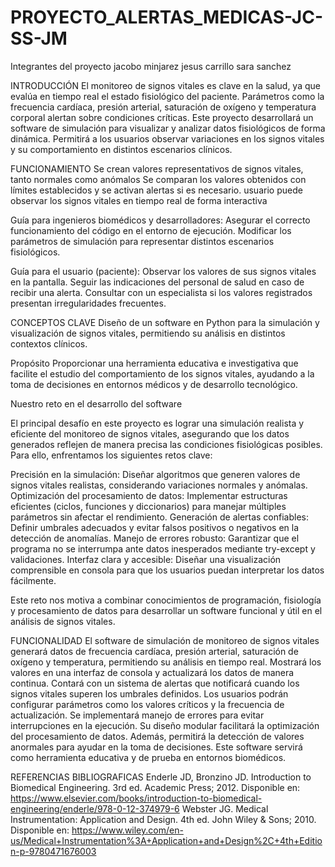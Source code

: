# PROYECTO_ALERTAS_MEDICAS-JC-SS-JM
Integrantes del proyecto
jacobo minjarez
jesus carrillo
sara sanchez

INTRODUCCIÓN
El monitoreo de signos vitales es clave en la salud, ya que evalúa en tiempo real el estado fisiológico del paciente. Parámetros como la frecuencia cardíaca, presión arterial, saturación de oxígeno y temperatura corporal alertan sobre condiciones críticas. Este proyecto desarrollará un software de simulación para visualizar y analizar datos fisiológicos de forma dinámica. Permitirá a los usuarios observar variaciones en los signos vitales y su comportamiento en distintos escenarios clínicos.

FUNCIONAMIENTO
Se crean valores representativos de signos vitales, tanto normales como anómalos
Se comparan los valores obtenidos con límites establecidos y se activan alertas si es necesario.
usuario puede observar los signos vitales en tiempo real de forma interactiva

Guía para ingenieros biomédicos y desarrolladores:
Asegurar el correcto funcionamiento del código en el entorno de ejecución.
Modificar los parámetros de simulación para representar distintos escenarios fisiológicos.

Guía para el usuario (paciente):
Observar los valores de sus signos vitales en la pantalla.
Seguir las indicaciones del personal de salud en caso de recibir una alerta.
Consultar con un especialista si los valores registrados presentan irregularidades frecuentes.

CONCEPTOS CLAVE
Diseño de un software en Python para la simulación y visualización de signos vitales, permitiendo su análisis en distintos contextos clínicos.

Propósito
Proporcionar una herramienta educativa e investigativa que facilite el estudio del comportamiento de los signos vitales, ayudando a la toma de decisiones en entornos médicos y de desarrollo tecnológico.

Nuestro reto en el desarrollo del software

El principal desafío en este proyecto es lograr una simulación realista y eficiente del monitoreo de signos vitales, asegurando que los datos generados reflejen de manera precisa las condiciones fisiológicas posibles. Para ello, enfrentamos los siguientes retos clave:

Precisión en la simulación: Diseñar algoritmos que generen valores de signos vitales realistas, considerando variaciones normales y anómalas.
Optimización del procesamiento de datos: Implementar estructuras eficientes (ciclos, funciones y diccionarios) para manejar múltiples parámetros sin afectar el rendimiento.
Generación de alertas confiables: Definir umbrales adecuados y evitar falsos positivos o negativos en la detección de anomalías.
Manejo de errores robusto: Garantizar que el programa no se interrumpa ante datos inesperados mediante try-except y validaciones.
Interfaz clara y accesible: Diseñar una visualización comprensible en consola para que los usuarios puedan interpretar los datos fácilmente.

Este reto nos motiva a combinar conocimientos de programación, fisiología y procesamiento de datos para desarrollar un software funcional y útil en el análisis de signos vitales. 

FUNCIONALIDAD
El software de simulación de monitoreo de signos vitales generará datos de frecuencia cardíaca, presión arterial, saturación de oxígeno y temperatura, permitiendo su análisis en tiempo real. Mostrará los valores en una interfaz de consola y actualizará los datos de manera continua. Contará con un sistema de alertas que notificará cuando los signos vitales superen los umbrales definidos. Los usuarios podrán configurar parámetros como los valores críticos y la frecuencia de actualización. Se implementará manejo de errores para evitar interrupciones en la ejecución. Su diseño modular facilitará la optimización del procesamiento de datos. Además, permitirá la detección de valores anormales para ayudar en la toma de decisiones. Este software servirá como herramienta educativa y de prueba en entornos biomédicos.

REFERENCIAS BIBLIOGRAFICAS
Enderle JD, Bronzino JD. Introduction to Biomedical Engineering. 3rd ed. Academic Press; 2012.
Disponible en: https://www.elsevier.com/books/introduction-to-biomedical-engineering/enderle/978-0-12-374979-6
Webster JG. Medical Instrumentation: Application and Design. 4th ed. John Wiley & Sons; 2010.
Disponible en: https://www.wiley.com/en-us/Medical+Instrumentation%3A+Application+and+Design%2C+4th+Edition-p-9780471676003
